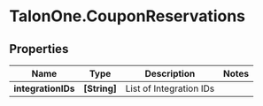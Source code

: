 # TalonOne.CouponReservations

## Properties

Name | Type | Description | Notes
------------ | ------------- | ------------- | -------------
**integrationIDs** | **[String]** | List of Integration IDs | 


